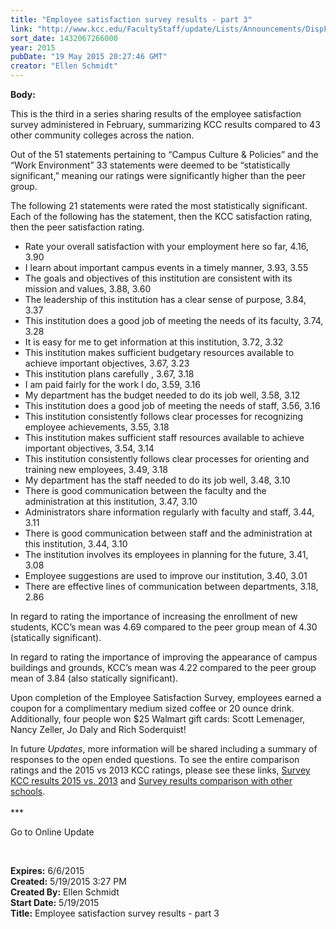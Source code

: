```yaml
---
title: "Employee satisfaction survey results - part 3"
link: "http://www.kcc.edu/FacultyStaff/update/Lists/Announcements/DispForm.aspx?ID=1935"
sort_date: 1432067266000
year: 2015
pubDate: "19 May 2015 20:27:46 GMT"
creator: "Ellen Schmidt"
---
```


<div><b>Body:</b> <div class="ExternalClass427B8F9CA005418B97F0C321E7243615"><p>This is the third in a series sharing results of the employee satisfaction survey administered in February, summarizing KCC results compared to 43 other community colleges across the nation. </p>
<p>Out of the 51 statements pertaining to “Campus Culture &amp; Policies” and the “Work Environment” 33 statements were deemed to be “statistically significant,” meaning our ratings were significantly higher than the peer group. </p>
<p>The following 21 statements were rated the most statistically significant. Each of the following has the statement, then the KCC satisfaction rating, then the peer satisfaction rating.</p>
<ul><li>Rate your overall satisfaction with your employment here so far, 4.16, 3.90</li>
<li>I learn about important campus events in a timely manner, 3.93, 3.55</li>
<li>The goals and objectives of this institution are consistent with its mission and values, 3.88, 3.60</li>
<li>The leadership of this institution has a clear sense of purpose, 3.84, 3.37</li>
<li>This institution does a good job of meeting the needs of its faculty, 3.74, 3.28</li>
<li>It is easy for me to get information at this institution, 3.72, 3.32</li>
<li>This institution makes sufficient budgetary resources available to achieve important objectives, 3.67, 3.23</li>
<li>This institution plans carefully , 3.67, 3.18</li>
<li>I am paid fairly for the work I do, 3.59, 3.16</li>
<li>My department has the budget needed to do its job well, 3.58, 3.12</li>
<li>This institution does a good job of meeting the needs of staff, 3.56, 3.16</li>
<li>This institution consistently follows clear processes for recognizing employee achievements, 3.55, 3.18</li>
<li>This institution makes sufficient staff resources available to achieve important objectives, 3.54, 3.14</li>
<li>This institution consistently follows clear processes for orienting and training new employees, 3.49, 3.18</li>
<li>My department has the staff needed to do its job well, 3.48, 3.10</li>
<li>There is good communication between the faculty and the administration at this institution, 3.47, 3.10</li>
<li>Administrators share information regularly with faculty and staff, 3.44, 3.11</li>
<li>There is good communication between staff and the administration at this institution, 3.44, 3.10</li>
<li>The institution involves its employees in planning for the future, 3.41, 3.08</li>
<li>Employee suggestions are used to improve our institution, 3.40, 3.01</li>
<li>There are effective lines of communication between departments, 3.18, 2.86</li></ul>
<p>In regard to rating the importance of increasing the enrollment of new students, KCC’s mean was 4.69 compared to the peer group mean of 4.30 (statically significant).</p>
<p>In regard to rating the importance of improving the appearance of campus buildings and grounds, KCC’s mean was 4.22 compared to the peer group mean of 3.84 (also statically significant). </p>
<p>Upon completion of the Employee Satisfaction Survey, employees earned a coupon for a complimentary medium sized coffee or 20 ounce drink. Additionally, four people won $25 Walmart gift cards: Scott Lemenager, Nancy Zeller, Jo Daly and Rich Soderquist!</p>
<p>In future <em>Updates</em>, more information will be shared including a summary of responses to the open ended questions. To see the entire comparison ratings and the 2015 vs 2013 KCC ratings, please see these links, <a href="/FacultyStaff/update/Documents/EmpSat%20Survey2015vs2013.pdf">Survey KCC results 2015 vs. 2013</a> and <a href="/FacultyStaff/update/Documents/EmpSat%20Survey%20compareschools.pdf">Survey results comparison with other schools</a>.<br /><br />***</p>
<p>Go to Online Update</p>
<p> </p></div></div>
<div><b>Expires:</b> 6/6/2015</div>
<div><b>Created:</b> 5/19/2015 3:27 PM</div>
<div><b>Created By:</b> Ellen Schmidt</div>
<div><b>Start Date:</b> 5/19/2015</div>
<div><b>Title:</b> Employee satisfaction survey results - part 3</div>
